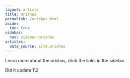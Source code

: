```yaml
---
layout: article
title: Orishas
permalink: /orishas.html
aside:
  toc: true
sidebar:
  nav: sidebar-orishas
articles:
  data_source: site.orishas
---
```



Learn more about the orishas, click the links in the sidebar.

Did it update 1\2
